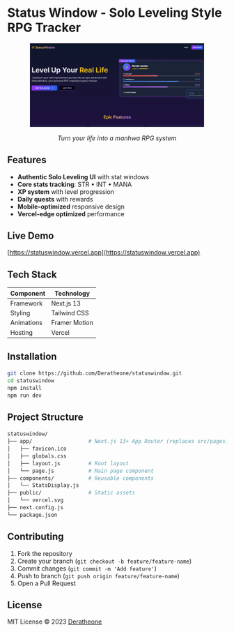 # Status Window - Solo Leveling Style RPG Tracker
<div align="center">
  <img src="public/screenshot.png" alt="App Screenshot" width="400">
  <p><em>Turn your life into a manhwa RPG system</em></p>
</div>

## Features
- **Authentic Solo Leveling UI** with stat windows
- **Core stats tracking**: STR • INT • MANA
- **XP system** with level progression
- **Daily quests** with rewards
- **Mobile-optimized** responsive design
- **Vercel-edge optimized** performance

## Live Demo
[https://statuswindow.vercel.app](https://statuswindow.vercel.app)

## Tech Stack
| Component | Technology |
|-----------|------------|
| Framework | Next.js 13 |
| Styling | Tailwind CSS |
| Animations | Framer Motion |
| Hosting | Vercel |

## Installation
```bash
git clone https://github.com/Deratheone/statuswindow.git
cd statuswindow
npm install
npm run dev
```

## Project Structure
```bash
statuswindow/
├── app/                  # Next.js 13+ App Router (replaces src/pages)
│   ├── favicon.ico
│   ├── globals.css
│   ├── layout.js         # Root layout
│   └── page.js           # Main page component
├── components/           # Reusable components
│   └── StatsDisplay.js
├── public/               # Static assets
│   └── vercel.svg
├── next.config.js
└── package.json
```

## Contributing
1. Fork the repository
2. Create your branch (`git checkout -b feature/feature-name`)
3. Commit changes (`git commit -m 'Add feature'`)
4. Push to branch (`git push origin feature/feature-name`)
5. Open a Pull Request

## License
MIT License © 2023 [Deratheone](https://github.com/Deratheone)
